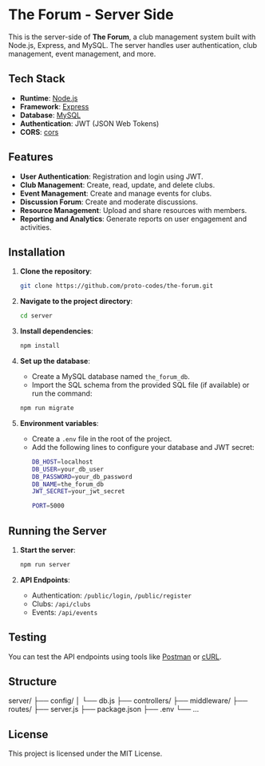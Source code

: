 # The Forum - Server Side

This is the server-side of **The Forum**, a club management system built with Node.js, Express, and MySQL. The server handles user authentication, club management, event management, and more.

## Tech Stack
- **Runtime**: [Node.js](https://nodejs.org/)
- **Framework**: [Express](https://expressjs.com/)
- **Database**: [MySQL](https://www.mysql.com/)
- **Authentication**: JWT (JSON Web Tokens)
- **CORS**: [cors](https://www.npmjs.com/package/cors)

## Features
- **User Authentication**: Registration and login using JWT.
- **Club Management**: Create, read, update, and delete clubs.
- **Event Management**: Create and manage events for clubs.
- **Discussion Forum**: Create and moderate discussions.
- **Resource Management**: Upload and share resources with members.
- **Reporting and Analytics**: Generate reports on user engagement and activities.

## Installation

1. **Clone the repository**:

   ```bash
   git clone https://github.com/proto-codes/the-forum.git
   ```

2. **Navigate to the project directory**:

   ```bash
   cd server
   ```

3. **Install dependencies**:

   ```bash
   npm install
   ```

4. **Set up the database**:
   - Create a MySQL database named `the_forum_db`.
   - Import the SQL schema from the provided SQL file (if available) or run the command:
   ```bash
   npm run migrate
   ```

5. **Environment variables**:
   - Create a `.env` file in the root of the project.
   - Add the following lines to configure your database and JWT secret:
     ```bash
     DB_HOST=localhost
     DB_USER=your_db_user
     DB_PASSWORD=your_db_password
     DB_NAME=the_forum_db
     JWT_SECRET=your_jwt_secret

     PORT=5000
     ```

## Running the Server

1. **Start the server**:

   ```bash
   npm run server
   ```

2. **API Endpoints**:
   - Authentication: `/public/login`, `/public/register`
   - Clubs: `/api/clubs`
   - Events: `/api/events`

## Testing

You can test the API endpoints using tools like [Postman](https://www.postman.com/) or [cURL](https://curl.se/).

## Structure

   server/
   ├── config/
   │   └── db.js
   ├── controllers/
   ├── middleware/
   ├── routes/
   ├── server.js
   ├── package.json
   ├── .env
   └── ...

## License

This project is licensed under the MIT License.
